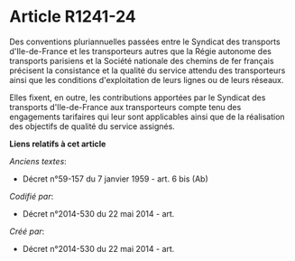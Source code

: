 # Article R1241-24

Des conventions pluriannuelles passées entre le Syndicat des transports d'Ile-de-France et les transporteurs autres que la
Régie autonome des transports parisiens et la Société nationale des chemins de fer français précisent la consistance et la
qualité du service attendu des transporteurs ainsi que les conditions d'exploitation de leurs lignes ou de leurs réseaux.

Elles fixent, en outre, les contributions apportées par le Syndicat des transports d'Ile-de-France aux transporteurs compte
tenu des engagements tarifaires qui leur sont applicables ainsi que de la réalisation des objectifs de qualité du service
assignés.

**Liens relatifs à cet article**

_Anciens textes_:

  - Décret n°59-157 du 7 janvier 1959 - art. 6 bis (Ab)

_Codifié par_:

  - Décret n°2014-530 du 22 mai 2014 - art.

_Créé par_:

  - Décret n°2014-530 du 22 mai 2014 - art.
